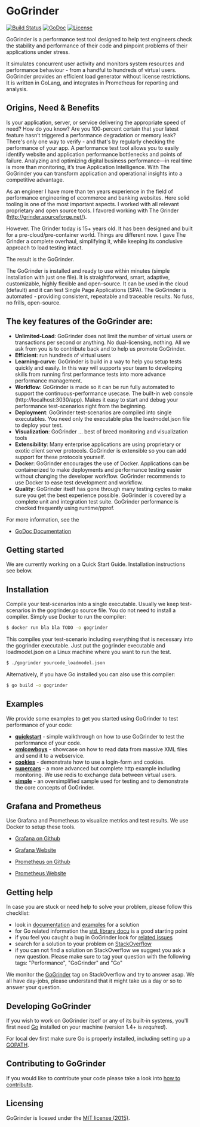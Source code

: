 GoGrinder
==============

[![Build Status](https://drone.io/github.com/finklabs/GoGrinder/status.png)](https://drone.io/github.com/finklabs/GoGrinder/latest)
[![GoDoc](https://godoc.org/github.com/finklabs/GoGrinder?status.svg)](https://godoc.org/github.com/finklabs/GoGrinder/gogrinder)
[![License](http://img.shields.io/badge/license-MIT-yellowgreen.svg)](LICENSE/)

GoGrinder is a performance test tool designed to help test engineers check the stability and performance of their code and pinpoint problems of their applications under stress. 

It simulates concurrent user activity and monitors system resources and performance behaviour - from a handful to hundreds of virtual users. GoGrinder provides an efficient load generator without license restrictions. It is written in GoLang, and integrates in Prometheus for reporting and analysis. 

## Origins, Need & Benefits

Is your application, server, or service delivering the appropriate speed of need? How do you know? Are you 100-percent certain that your latest feature hasn’t triggered a performance degradation or memory leak? There's only one way to verify - and that's by regularly checking the performance of your app. A performance test tool allows you to easily identify website and application performance bottlenecks and points of failure. Analyzing and optimizing digital business performance—in real time is more than monitoring, it’s true Application Intelligence. With The GoGrinder you can transform application and operational insights into a competitive advantage.

As an engineer I have more than ten years experience in the field of performance engineering of ecommerce and banking websites. Here solid tooling is one of the most important aspects. I worked with all relevant proprietary and open source tools. I favored working with The Grinder (http://grinder.sourceforge.net/).

However. The Grinder today is 15+ years old. It has been designed and built for a pre-cloud/pre-container world. Things are different now. I gave The Grinder a complete overhaul, simplifying it, while keeping its conclusive approach to load testing intact. 

The result is the GoGrinder.

The GoGrinder is installed and ready to use within minutes (simple installation with just one file). It is straightforward, smart, adaptive, customizable, highly flexible and open-source. It can be used in the cloud (default) and it can test Single Page Applications (SPA). The GoGrinder is automated - providing consistent, repeatable and traceable results. No fuss, no frills, open-source.

## The key features of the GoGrinder are:

* **Unlimited-Load**: GoGrinder does not limit the number of virtual users or transactions per second or anything. No dual-licensing, nothing. All we ask from you is to contribute back and to help us promote GoGrinder. 
* **Efficient**: run hundreds of virtual users
* **Learning-curve**: GoGrinder is build in a way to help you setup tests quickly and easily. In this way will supports your team to developing skills from running first performance tests into more advance performance management. 
* **Workflow**: GoGrinder is made so it can be run fully automated to support the continuous-performance usecase. The built-in web console (http://localhost:3030/app). Makes it easy to start and debug your performance test-scenarios right from the beginning.
* **Deployment**: GoGrinder test-scenarios are compiled into single executables. You need only the executable plus the loadmodel.json file to deploy your test.
* **Visualization**: GoGrinder ... best of breed monitoring and visualization tools
* **Extensibility**: Many enterprise applications are using proprietary or exotic client server protocols. GoGrinder is extensible so you can add support for these protocols yourself.
* **Docker**: GoGrinder encourages the use of Docker. Applications can be containerized
  to make deployments and performance testing easier without changing the developer
  workflow. GoGrinder recommends to use Docker to ease test development and workflow.
* **Quality**: GoGrinder itself has gone through many testing cycles to make sure you get the best experience possible. GoGrinder is covered by a complete unit and integration test suite. GoGrinder performance is checked frequently using runtime/pprof.

For more information, see the

* [GoDoc Documentation](https://godoc.org/github.com/finklabs/GoGrinder/gogrinder)

## Getting started

We are currently working on a Quick Start Guide. Installation instructions see below. 

## Installation

Compile your test-scenarios into a single executable. Usually we keep test-scenarios in the gogrinder.go source file. You do not need to install a compiler. Simply use Docker to run the compiler:

```sh
$ docker run bla bla TODO -o gogrinder
```

This compiles your test-scenario including everything that is necessary into the gogrinder executable. Just put the gogrinder executable and loadmodel.json on a Linux machine where you want to run the test.

```sh
$ ./gogrinder yourcode_loadmodel.json
```

Alternatively, if you have Go installed you can also use this compiler:

```sh
$ go build -o gogrinder
```
## Examples

We provide some examples to get you started using GoGrinder to test performance of your code:

* [**quickstart**](examples/quickstart/) - simple walkthrough on how to use GoGrinder to test the performance of your code.
* [**xmlcowboys**](examples/xmlcowboys/) - showcase on how to read data from massive XML files and send it to a webservice.
* [**cookies**](examples/cookies/) - demonstrate how to use a login-form and cookies.
* [**supercars**](examples/supercars/) - a more advanced but complete http example including monitoring. We use redis to exchange data between virtual users.
* [**simple**](examples/simple/) - an oversimplified sample used for testing and to demonstrate the core concepts of GoGrinder.

## Grafana and Prometheus

Use Grafana and Prometheus to visualize metrics and test results. We use Docker to setup these tools. 

* [Grafana on Github](https://github.com/grafana/grafana)
* [Grafana Website](http://grafana.org/)

* [Prometheus on Github](https://github.com/prometheus/prometheus)
* [Prometheus Website](https://prometheus.io/)

## Getting help

In case you are stuck or need help to solve your problem, please follow this checklist:

* look in [documentation](docu/) and [examples](examples/) for a solution
* for Go related information the [std. library docu](https://golang.org/pkg/net/http/) is a good starting point
* if you feel you caught a bug in GoGrinder look for [related issues](https://github.com/finklabs/GoGrinder/issues)
* search for a solution to your problem on [StackOverflow](http://stackoverflow.com/questions/tagged/gogrinder)
* if you can not find a solution on StackOverflow we suggest you ask a new question. Please make sure to tag your question with the following tags: "Performance", "GoGrinder" and "Go"

We monitor the [GoGrinder](http://stackoverflow.com/questions/tagged/gogrinder) tag on StackOverflow and try to answer asap. We all have day-jobs, please understand that it might take us a day or so to answer your question.

## Developing GoGrinder

If you wish to work on GoGrinder itself or any of its built-in systems,
you'll first need [Go](https://www.golang.org) installed on your
machine (version 1.4+ is *required*).

For local dev first make sure Go is properly installed, including setting up a
[GOPATH](https://golang.org/doc/code.html#GOPATH).

## Contributing to GoGrinder

If you would like to contribute your code please take a look into [how to contribute](docu/contributing.md).

## Licensing

GoGrinder is licesed under the [MIT license (2015)](license). 



